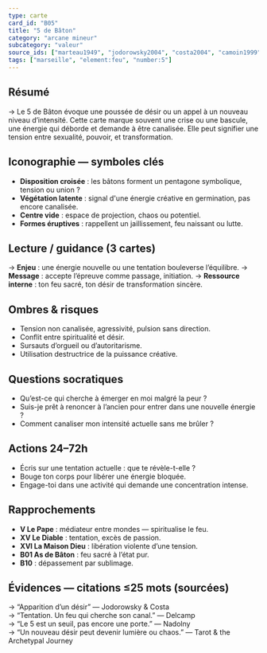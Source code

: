 ```yaml
---
type: carte
card_id: "B05"
title: "5 de Bâton"
category: "arcane mineur"
subcategory: "valeur"
source_ids: ["marteau1949", "jodorowsky2004", "costa2004", "camoin1999", "bendov2011", "delcamp2020", "nadolny2021", "jung", "meditations_anonymes", "tarot_archetypal_journey"]
tags: ["marseille", "element:feu", "number:5"]
---
```


## Résumé
→ Le 5 de Bâton évoque une poussée de désir ou un appel à un nouveau niveau d’intensité. Cette carte marque souvent une crise ou une bascule, une énergie qui déborde et demande à être canalisée. Elle peut signifier une tension entre sexualité, pouvoir, et transformation.

## Iconographie — symboles clés
- **Disposition croisée** : les bâtons forment un pentagone symbolique, tension ou union ?
- **Végétation latente** : signal d'une énergie créative en germination, pas encore canalisée.
- **Centre vide** : espace de projection, chaos ou potentiel.
- **Formes éruptives** : rappellent un jaillissement, feu naissant ou lutte.

## Lecture / guidance (3 cartes)
→ **Enjeu** : une énergie nouvelle ou une tentation bouleverse l’équilibre.
→ **Message** : accepte l’épreuve comme passage, initiation.
→ **Ressource interne** : ton feu sacré, ton désir de transformation sincère.

## Ombres & risques
- Tension non canalisée, agressivité, pulsion sans direction.
- Conflit entre spiritualité et désir.
- Sursauts d’orgueil ou d’autoritarisme.
- Utilisation destructrice de la puissance créative.

## Questions socratiques
- Qu’est-ce qui cherche à émerger en moi malgré la peur ?
- Suis-je prêt à renoncer à l’ancien pour entrer dans une nouvelle énergie ?
- Comment canaliser mon intensité actuelle sans me brûler ?

## Actions 24–72h
- Écris sur une tentation actuelle : que te révèle-t-elle ?
- Bouge ton corps pour libérer une énergie bloquée.
- Engage-toi dans une activité qui demande une concentration intense.

## Rapprochements
- **V Le Pape** : médiateur entre mondes — spiritualise le feu.
- **XV Le Diable** : tentation, excès de passion.
- **XVI La Maison Dieu** : libération violente d’une tension.
- **B01 As de Bâton** : feu sacré à l’état pur.
- **B10** : dépassement par sublimage.

## Évidences — citations ≤25 mots (sourcées)
→ “Apparition d’un désir” — Jodorowsky & Costa  
→ “Tentation. Un feu qui cherche son canal.” — Delcamp  
→ “Le 5 est un seuil, pas encore une porte.” — Nadolny  
→ “Un nouveau désir peut devenir lumière ou chaos.” — Tarot & the Archetypal Journey